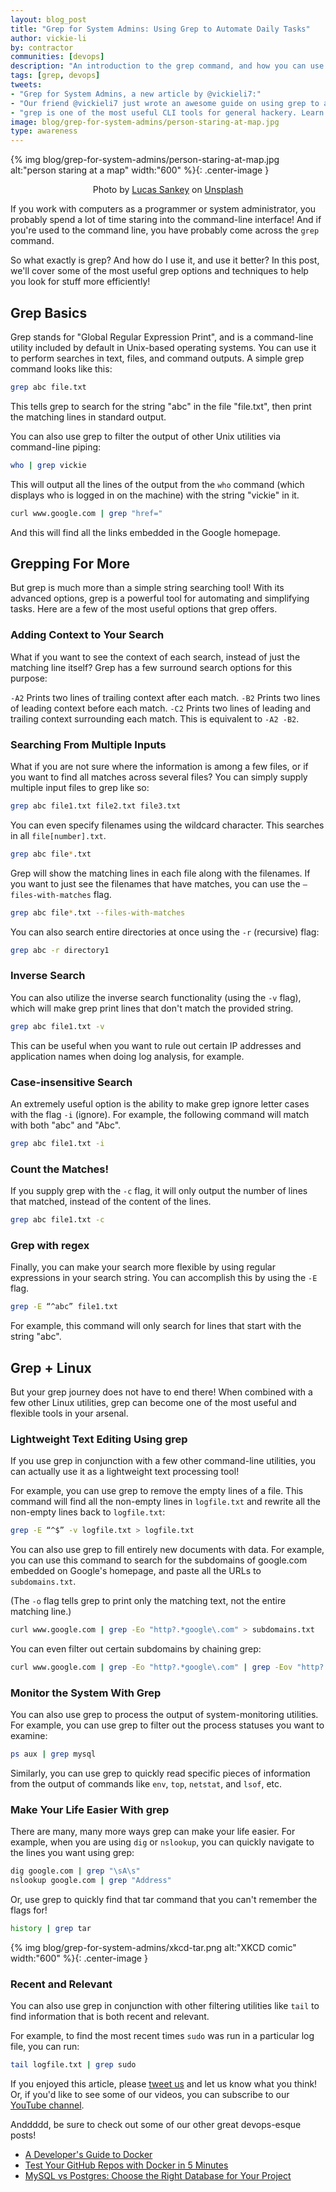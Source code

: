 ```yaml
---
layout: blog_post
title: "Grep for System Admins: Using Grep to Automate Daily Tasks"
author: vickie-li
by: contractor
communities: [devops]
description: "An introduction to the grep command, and how you can use (and abuse) it as a sysadmin to automate daily tasks."
tags: [grep, devops]
tweets:
- "Grep for System Admins, a new article by @vickieli7:"
- "Our friend @vickieli7 just wrote an awesome guide on using grep to automate daily tasks:"
- "grep is one of the most useful CLI tools for general hackery. Learn how to use it in our new guide:"
image: blog/grep-for-system-admins/person-staring-at-map.jpg
type: awareness
---
```


{% img blog/grep-for-system-admins/person-staring-at-map.jpg alt:"person staring at a map" width:"600" %}{: .center-image }

<p style="text-align:center">Photo by <a href="https://unsplash.com/@lucassankey">Lucas Sankey</a> on <a href="https://unsplash.com">Unsplash</a></p>

If you work with computers as a programmer or system administrator, you probably spend a lot of time staring into the command-line interface! And if you're used to the command line, you have probably come across the `grep` command. 

So what exactly is grep? And how do I use it, and use it better? In this post, we'll cover some of the most useful grep options and techniques to help you look for stuff more efficiently!


## Grep Basics

Grep stands for "Global Regular Expression Print", and is a command-line utility included by default in Unix-based operating systems. You can use it to perform searches in text, files, and command outputs. A simple grep command looks like this:

```bash
grep abc file.txt
```

This tells grep to search for the string "abc" in the file "file.txt", then print the matching lines in standard output.

You can also use grep to filter the output of other Unix utilities via command-line piping:

```bash
who | grep vickie
```

This will output all the lines of the output from the `who` command (which displays who is logged in on the machine) with the string "vickie" in it. 

```bash
curl www.google.com | grep "href="
```

And this will find all the links embedded in the Google homepage.


## Grepping For More

But grep is much more than a simple string searching tool! With its advanced options, grep is a powerful tool for automating and simplifying tasks. Here are a few of the most useful options that grep offers.


### Adding Context to Your Search

What if you want to see the context of each search, instead of just the matching line itself? Grep has a few surround search options for this purpose:

`-A2` Prints two lines of trailing context after each match.
`-B2` Prints two lines of leading context before each match.
`-C2` Prints two lines of leading and trailing context surrounding each match. This is equivalent to `-A2 -B2`.


### Searching From Multiple Inputs

What if you are not sure where the information is among a few files, or if you want to find all matches across several files? You can simply supply multiple input files to grep like so:

```bash
grep abc file1.txt file2.txt file3.txt
```

You can even specify filenames using the wildcard character. This searches in all `file[number].txt`.

```bash
grep abc file*.txt
```

Grep will show the matching lines in each file along with the filenames. If you want to just see the filenames that have matches, you can use the `— files-with-matches` flag. 

```bash
grep abc file*.txt --files-with-matches
```

You can also search entire directories at once using the `-r` (recursive) flag:

```bash
grep abc -r directory1
```


### Inverse Search

You can also utilize the inverse search functionality (using the `-v` flag), which will make grep print lines that don't match the provided string.

```bash
grep abc file1.txt -v
```

This can be useful when you want to rule out certain IP addresses and application names when doing log analysis, for example.


### Case-insensitive Search

An extremely useful option is the ability to make grep ignore letter cases with the flag `-i` (ignore). For example, the following command will match with both "abc" and "Abc".

```bash
grep abc file1.txt -i
```


### Count the Matches!

If you supply grep with the `-c` flag, it will only output the number of lines that matched, instead of the content of the lines.

```bash
grep abc file1.txt -c
```

### Grep with regex

Finally, you can make your search more flexible by using regular expressions in your search string. You can accomplish this by using the `-E` flag.

```bash
grep -E “^abc” file1.txt
```

For example, this command will only search for lines that start with the string "abc".


## Grep + Linux

But your grep journey does not have to end there! When combined with a few other Linux utilities, grep can become one of the most useful and flexible tools in your arsenal. 


### Lightweight Text Editing Using grep

If you use grep in conjunction with a few other command-line utilities, you can actually use it as a lightweight text processing tool!

For example, you can use grep to remove the empty lines of a file. This command will find all the non-empty lines in `logfile.txt` and rewrite all the non-empty lines back to `logfile.txt`:

```bash
grep -E “^$” -v logfile.txt > logfile.txt
```

You can also use grep to fill entirely new documents with data. For example, you can use this command to search for the subdomains of google.com embedded on Google's homepage, and paste all the URLs to `subdomains.txt`.

(The `-o` flag tells grep to print only the matching text, not the entire matching line.)

```bash
curl www.google.com | grep -Eo "http?.*google\.com" > subdomains.txt
```

You can even filter out certain subdomains by chaining grep:

```bash
curl www.google.com | grep -Eo "http?.*google\.com" | grep -Eov "http?.*www.\google\.com" > subdomains.txt
```


### Monitor the System With Grep

You can also use grep to process the output of system-monitoring utilities. For example, you can use grep to filter out the process statuses you want to examine:

```bash
ps aux | grep mysql
```

Similarly, you can use grep to quickly read specific pieces of information from the output of commands like `env`, `top`, `netstat`, and `lsof`, etc. 


### Make Your Life Easier With grep

There are many, many more ways grep can make your life easier. For example, when you are using `dig` or `nslookup`, you can quickly navigate to the lines you want using grep:

```bash
dig google.com | grep "\sA\s"
nslookup google.com | grep "Address"
```

Or, use grep to quickly find that tar command that you can't remember the flags for! 

```bash
history | grep tar
```

{% img blog/grep-for-system-admins/xkcd-tar.png alt:"XKCD comic" width:"600" %}{: .center-image }


### Recent and Relevant

You can also use grep in conjunction with other filtering utilities like `tail` to find information that is both recent and relevant.

For example, to find the most recent times `sudo` was run in a particular log file, you can run:

```bash
tail logfile.txt | grep sudo
```

If you enjoyed this article, please [tweet us](https://twitter.com/oktadev) and let us know what you think! Or, if you'd like to see some of our videos, you can subscribe to our [YouTube channel](https://www.youtube.com/oktadev).

Anddddd, be sure to check out some of our other great devops-esque posts!

- [A Developer's Guide to Docker](/blog/2017/05/10/developers-guide-to-docker-part-1)
- [Test Your GitHub Repos with Docker in 5 Minutes](/blog/2018/09/27/test-your-github-repositories-with-docker-in-five-minutes)
- [MySQL vs Postgres: Choose the Right Database for Your Project](/blog/2019/07/19/mysql-vs-postgres)
